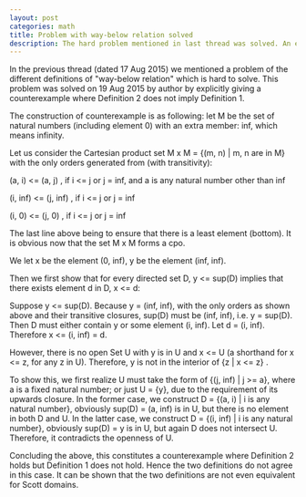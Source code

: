 ```yaml
---
layout: post
categories: math
title: Problem with way-below relation solved
description: The hard problem mentioned in last thread was solved. An elaborate counterexample is given to show the in-equivalence of two definitions.
---
```

 
In the previous thread (dated 17 Aug 2015) we mentioned a problem of the different definitions
of "way-below relation" which is hard to solve. This problem was solved on 19 Aug 2015 by author by explicitly 
giving a counterexample where Definition 2 does not imply Definition 1.
 
The construction of counterexample is as following: let M be the set of natural numbers (including element 0) with 
an extra member: inf, which means infinity.

Let us consider the Cartesian product set M x M = {(m, n) | m, n are in M} with the only orders generated from
(with transitivity):
 
  (a, i) <= (a, j)      , if i <= j or j = inf, and a is any natural number other than inf
  
  (i, inf) <= (j, inf)  , if i <= j or j = inf
  
  (i, 0) <= (j, 0)      , if i <= j or j = inf

The last line above being to ensure that there is a least element (bottom). It is obvious now that the set M x M forms a cpo.
 
We let x be the element (0, inf), y be the element (inf, inf).
 
Then we first show that for every directed set D, y <= sup(D) implies that there exists element d in D, x <= d:

Suppose y <= sup(D). Because y = (inf, inf), with the only orders as shown above and their transitive closures,
sup(D) must be (inf, inf), i.e. y = sup(D). Then D must either contain y or some element (i, inf). Let d = (i, inf).
Therefore x <= (i, inf) = d.
 
However, there is no open Set U with y is in U and x <= U (a shorthand for x <= z, for any z in U). Therefore, y is not
in the interior of {z | x <= z} .

To show this, we first realize U must take the form of {(j, inf) | j >= a}, where a is a fixed natural number; or just
U = {y}, due to the requirement of its upwards closure. In the former case, we construct D = {(a, i) | i is any natural 
number}, obviously sup(D) = (a, inf) is in U, but there is no element in both D and U. In the latter case, we construct 
D = {(i, inf) | i is any natural number}, obviously sup(D) = y is in U, but again D does not intersect U. Therefore, it 
contradicts the openness of U.

Concluding the above, this constitutes a counterexample where Definition 2 holds but Definition 1 does not hold. Hence 
the two definitions do not agree in this case. It can be shown that the two definitions are not even equivalent for Scott 
domains.

 